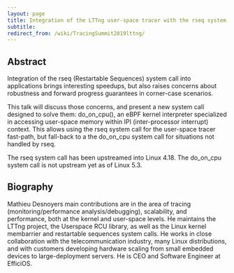 ```yaml
---
layout: page
title: Integration of the LTTng user-space tracer with the rseq system call
subtitle: 
redirect_from: /wiki/TracingSummit2019lttng/
---
```


## Abstract
Integration of the rseq (Restartable Sequences) system call into applications brings interesting speedups, but also raises concerns about robustness and forward progress guarantees in corner-case scenarios.

This talk will discuss those concerns, and present a new system call designed to solve them: do_on_cpu(), an eBPF kernel interpreter specialized in accessing user-space memory within IPI (inter-processor interrupt) context. This allows using the rseq system call for the user-space tracer fast-path, but fall-back to a the do_on_cpu system call for situations not handled by rseq.

The rseq system call has been upstreamed into Linux 4.18. The do_on_cpu system call is not upstream yet as of Linux 5.3.

## Biography
Mathieu Desnoyers main contributions are in the area of tracing (monitoring/performance analysis/debugging), scalability, and performance, both at the kernel and user-space levels. He maintains the LTTng project, the Userspace RCU library, as well as the Linux kernel membarrier and restartable sequences system calls. He works in close collaboration with the telecommunication industry, many Linux distributions, and with customers developing hardware scaling from small embedded devices to large-deployment servers. He is CEO and Software Engineer at EfficiOS.
